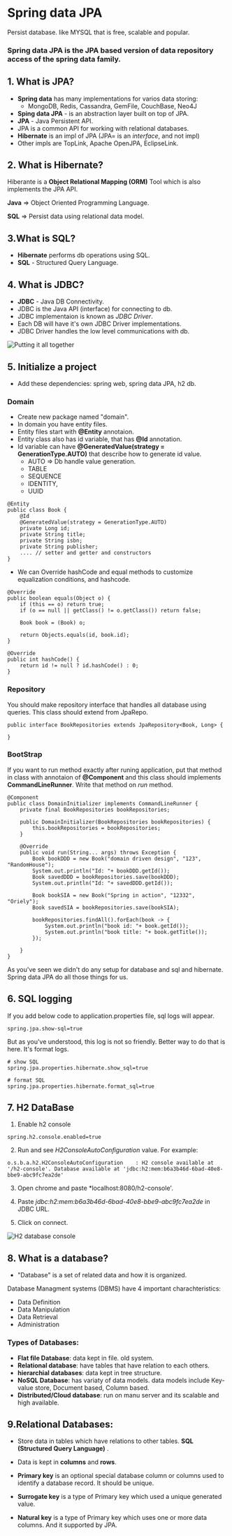 # Spring data JPA
Persist database. like MYSQL that is free, scalable and popular.

### Spring data JPA is the JPA based version of data repository access of the spring data family. 

## 1. What is JPA?
* **Spring data** has many implementations for varios data storing:
    * MongoDB, Redis, Cassandra, GemFile, CouchBase, Neo4J
* **Sping data JPA** - is an abstraction layer built on top of JPA.
* **JPA** - Java Persistent API.
* JPA is a common API for working with relational databases.
* **Hibernate** is an impl of JPA (JPA= is an *interface*, and not impl)
* Other impls are TopLink, Apache OpenJPA, EclipseLink.

## 2. What is Hibernate?
Hiberante is a **Object Relational Mapping (ORM)** Tool which is also implements the JPA API.

**Java** => Object Oriented Programming Language.

**SQL** => Persist data using relational data model.

## 3.What is SQL?
* __Hibernate__ performs db operations using SQL.
* __SQL__ - Structured Query Language.

## 4. What is JDBC?
* **JDBC** - Java DB Connectivity.
* JDBC is the Java API (interface) for connecting to db.
* JDBC implementaion is known as _JDBC Driver_.
* Each DB will have it's own JDBC Driver implementations.
* JDBC Driver handles the low level communications with db.

![Putting it all together](/assets/JPA.PNG)

## 5. Initialize a project
* Add these dependencies: spring web, spring data JPA, h2 db.

### Domain
* Create new package named "domain".
* In domain you have entity files. 
* Entity files start with **@Entity** annotaion.
* Entity class also has id variable, that has **@Id** annotation.
* Id variable can have **@GeneratedValue(strategy = GenerationType.AUTO)** that describe how to generate id value. 
    * AUTO => Db handle value generation.
    * TABLE
    * SEQUENCE
    * IDENTITY,
    * UUID
```
@Entity
public class Book {
    @Id
    @GeneratedValue(strategy = GenerationType.AUTO)
    private Long id;
    private String title;
    private String isbn;
    private String publisher;
    .... // setter and getter and constructors
}
```
* We can Override hashCode and equal methods to customize equalization conditions, and hashcode.
```
@Override
public boolean equals(Object o) {
    if (this == o) return true;
    if (o == null || getClass() != o.getClass()) return false;

    Book book = (Book) o;

    return Objects.equals(id, book.id);
}

@Override
public int hashCode() {
    return id != null ? id.hashCode() : 0;
}
```

### Repository
You should make repository interface that handles all database using queries. This class should extend from JpaRepo.
```
public interface BookRepositories extends JpaRepository<Book, Long> {
    
}
```

### BootStrap
If you want to run method exactly after runing application, put that method in class with annotaion of **@Component** and this class should implements **CommandLineRunner**. Write that method on *run* method.

```
@Component
public class DomainInitializer implements CommandLineRunner {
    private final BookRepositories bookRepositories;

    public DomainInitializer(BookRepositories bookRepositories) {
        this.bookRepositories = bookRepositories;
    }

    @Override
    public void run(String... args) throws Exception {
        Book bookDDD = new Book("domain driven design", "123", "RandomHouse");
        System.out.println("Id: "+ bookDDD.getId());
        Book savedDDD = bookRepositories.save(bookDDD);
        System.out.println("Id: "+ savedDDD.getId());

        Book bookSIA = new Book("Spring in action", "12332", "Oriely");
        Book savedSIA = bookRepositories.save(bookSIA);

        bookRepositories.findAll().forEach(book -> {
            System.out.println("book id: "+ book.getId());
            System.out.println("book title: "+ book.getTitle());
        });

    }
}
```

As you've seen we didn't do any setup for database and sql and hibernate. Spring data JPA do all those things for us.

## 6. SQL logging
If you add below code to application.properties file, sql logs will appear.
```
spring.jpa.show-sql=true
```

But as you've understood, this log is not so friendly. Better way to do that is here. It's format logs.

```
# show SQL
spring.jpa.properties.hibernate.show_sql=true

# format SQL
spring.jpa.properties.hibernate.format_sql=true
```

## 7. H2 DataBase
1. Enable h2 console
```
spring.h2.console.enabled=true
```

2. Run and see *H2ConsoleAutoConfiguration* value. For example:
```
o.s.b.a.h2.H2ConsoleAutoConfiguration    : H2 console available at '/h2-console'. Database available at 'jdbc:h2:mem:b6a3b46d-6bad-40e8-bbe9-abc9fc7ea2de'
```
3. Open chrome and paste *localhost:8080/h2-console'.

4. Paste *jdbc:h2:mem:b6a3b46d-6bad-40e8-bbe9-abc9fc7ea2de* in JDBC URL.

5. Click on connect.

![H2 database console](/assets/h2.PNG)

## 8. What is a database?
* "Database" is a set of related data and how it is organized.

Database Managment systems (DBMS) have 4 important charachteristics:
* Data Definition
* Data Manipulation
* Data Retrieval
* Administration

### Types of Databases:
* __Flat file Database__: data kept in file. old system.
* __Relational database__: have tables that have relation to each others.
* __hierarchial databases__: data kept in tree structure.
* __NoSQL Database__: has variaty of data models. data models include Key-value store, Document based, Column based.
* __Distributed/Cloud database__: run on manu server and its scalable and high available.

## 9.Relational Databases:
* Store data in tables which have relations to other tables.
__SQL (Structured Query Language)__ .

* Data is kept in __columns__ and __rows__.
* __Primary key__ is an optional special database column or columns used to identify a database record. It should be unique.
 
 * __Surrogate key__ is a type of Primary key which used a unique generated value.

 * __Natural key__ is a type of Primary key which uses one or more data columns. And it supported by JPA.

 